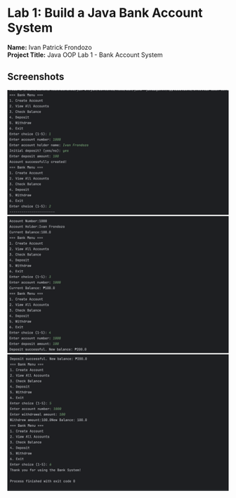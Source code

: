 # Lab 1: Build a Java Bank Account System

**Name:** Ivan Patrick Frondozo  
**Project Title:** Java OOP Lab 1 - Bank Account System

## Screenshots
![Output](images/Screenshot-Output1.png)
![Output](images/Screenshot-Output2.png)
![Output](images/Screenshot-Output3.png)
